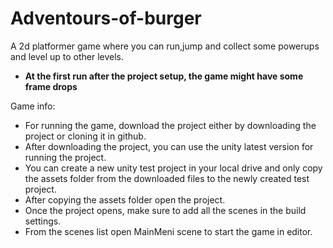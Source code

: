 # Adventours-of-burger
A 2d platformer game where you can run,jump and collect some powerups and level up to other levels.
- **At the first run after the project setup, the game might have some frame drops**

Game info:
-  For running the game, download the project either by downloading the project or cloning it in github.
-  After downloading the project, you can use the unity latest version for running the project.
-  You can create a new unity test project in your local drive and only copy the assets folder from the downloaded files to the newly created test project.
-  After copying the assets folder open the project.
-  Once the project opens, make sure to add all the scenes in the build settings.
-  From the scenes list open MainMeni scene to start the game in editor.
